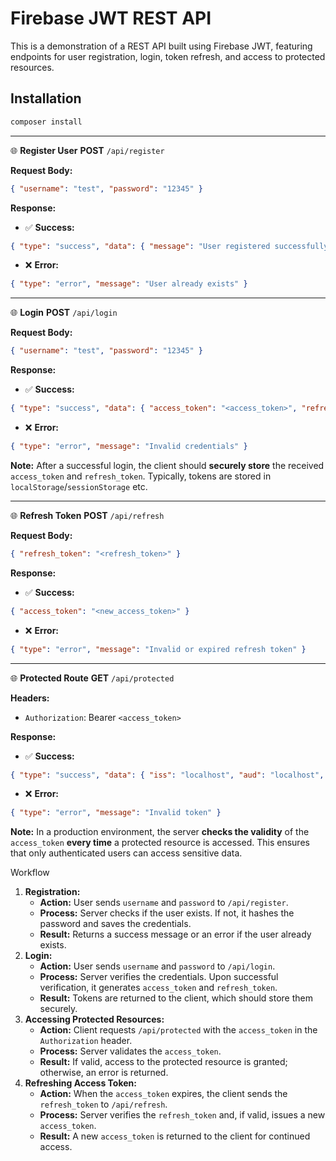 # Firebase JWT REST API

This is a demonstration of a REST API built using Firebase JWT, featuring endpoints for user registration, login, token refresh, and access to protected resources.

## Installation

```bash
composer install
```

-----

🌐 **Register User**
**POST** `/api/register`

**Request Body:**

```json
{ "username": "test", "password": "12345" }
```

**Response:**
* ✅️ **Success:**

```json
{ "type": "success", "data": { "message": "User registered successfully" } }
```
* ❌ **Error:**

```json
{ "type": "error", "message": "User already exists" }
```

-----
🌐 **Login**
**POST** `/api/login`

**Request Body:**

```json
{ "username": "test", "password": "12345" }
```
**Response:**
* ✅️ **Success:**

```json
{ "type": "success", "data": { "access_token": "<access_token>", "refresh_token": "<refresh_token>" } }
```
* ❌ **Error:**

```json
{ "type": "error", "message": "Invalid credentials" }
```
**Note:** After a successful login, the client should **securely store** the received `access_token` and `refresh_token`. Typically, tokens are stored in `localStorage`/`sessionStorage` etc.

-----
🌐 **Refresh Token**
**POST** `/api/refresh`

**Request Body:**

```json
{ "refresh_token": "<refresh_token>" }
```
**Response:**
* ✅️ **Success:**

```json
{ "access_token": "<new_access_token>" }
```
* ❌ **Error:**

```json
{ "type": "error", "message": "Invalid or expired refresh token" }
```

-----
🌐 **Protected Route**
**GET** `/api/protected`

**Headers:**
* `Authorization`: Bearer `<access_token>`

**Response:**
* ✅️ **Success:**

```json
{ "type": "success", "data": { "iss": "localhost", "aud": "localhost", "iat": 1735840502, "exp": 1735844102, "username": "test1" } }
```
* ❌ **Error:**

```json
{ "type": "error", "message": "Invalid token" }
```
**Note:** In a production environment, the server **checks the validity** of the `access_token` **every time** a protected resource is accessed. This ensures that only authenticated users can access sensitive data.

Workflow
1. **Registration:**
   * **Action:** User sends `username` and `password` to `/api/register`.
   * **Process:** Server checks if the user exists. If not, it hashes the password and saves the credentials.
   * **Result:** Returns a success message or an error if the user already exists.
2. **Login:**
   * **Action:** User sends `username` and `password` to `/api/login`.
   * **Process:** Server verifies the credentials. Upon successful verification, it generates `access_token` and `refresh_token`.
   * **Result:** Tokens are returned to the client, which should store them securely.
3. **Accessing Protected Resources:**
   * **Action:** Client requests `/api/protected` with the `access_token` in the `Authorization` header.
   * **Process:** Server validates the `access_token`.
   * **Result:** If valid, access to the protected resource is granted; otherwise, an error is returned.
4. **Refreshing Access Token:**
   * **Action:** When the `access_token` expires, the client sends the `refresh_token` to `/api/refresh`.
   * **Process:** Server verifies the `refresh_token` and, if valid, issues a new `access_token`.
   * **Result:** A new `access_token` is returned to the client for continued access.